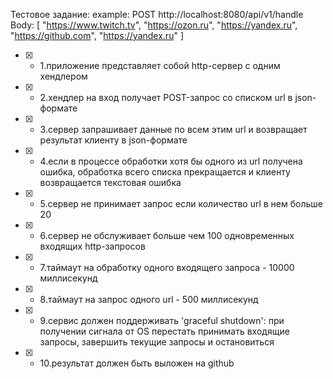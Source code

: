 Тестовое задание:
example:
POST http://localhost:8080/api/v1/handle
Body:
[
    "https://www.twitch.tv",
    "https://ozon.ru",
    "https://yandex.ru",
    "https://github.com",
    "https://yandex.ru"
]

- [x] - 1.приложение представляет собой http-сервер с одним хендлером
- [x] - 2.хендлер на вход получает POST-запрос со списком url в json-формате
- [x] - 3.сервер запрашивает данные по всем этим url и возвращает результат клиенту в json-формате
- [x] - 4.если в процессе обработки хотя бы одного из url получена ошибка, обработка всего списка прекращается и клиенту возвращается текстовая ошибка
- [x] - 5.сервер не принимает запрос если количество url в нем больше 20
- [x] - 6.сервер не обслуживает больше чем 100 одновременных входящих http-запросов
- [x] - 7.таймаут на обработку одного входящего запроса - 10000 миллисекунд
- [x] - 8.таймаут на запрос одного url - 500 миллисекунд
- [x] - 9.сервис должен поддерживать 'graceful shutdown': при получении сигнала от OS перестать принимать входящие запросы, завершить текущие запросы и остановиться
- [x] - 10.результат должен быть выложен на github
